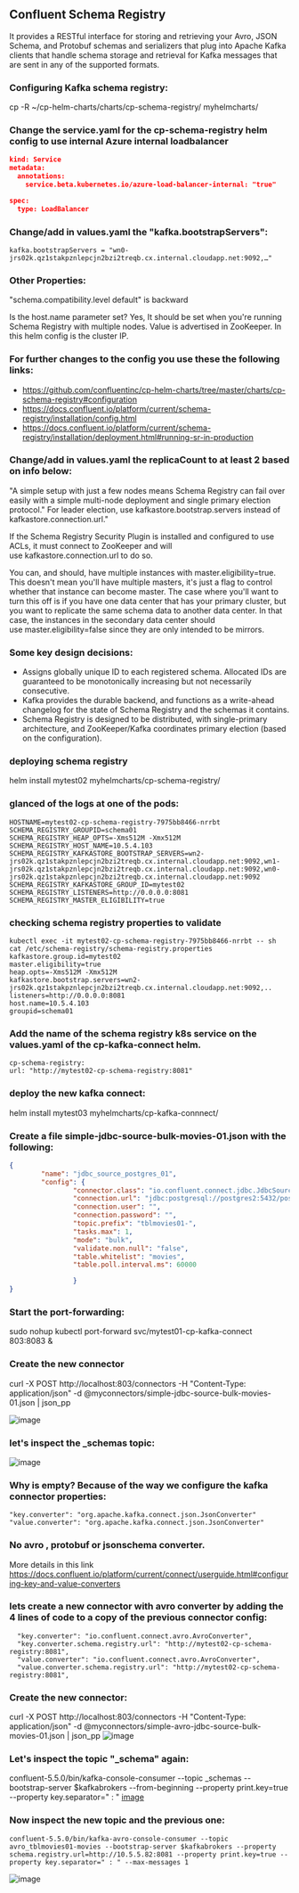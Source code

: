 ## Confluent Schema Registry
It provides a RESTful interface for storing and retrieving your Avro, JSON Schema, and Protobuf schemas and serializers that plug into Apache Kafka clients that handle schema storage and retrieval for Kafka messages that are sent in any of the supported formats.

### Configuring Kafka schema registry:
cp -R ~/cp-helm-charts/charts/cp-schema-registry/ myhelmcharts/

### Change the service.yaml for the cp-schema-registry helm config to use internal Azure internal loadbalancer
```json
kind: Service
metadata:
  annotations:
    service.beta.kubernetes.io/azure-load-balancer-internal: "true"

spec:
  type: LoadBalancer
```
### Change/add in values.yaml the "kafka.bootstrapServers":
```
kafka.bootstrapServers = "wn0-jrs02k.qz1stakpznlepcjn2bzi2treqb.cx.internal.cloudapp.net:9092,…"
```
### Other Properties:
"schema.compatibility.level default" is backward

Is the host.name parameter set? Yes, It should be set when you're running Schema Registry with multiple nodes. Value is advertised in ZooKeeper. In this helm config is the cluster IP. 

### For further changes to the config you use these the following links:
- https://github.com/confluentinc/cp-helm-charts/tree/master/charts/cp-schema-registry#configuration
- https://docs.confluent.io/platform/current/schema-registry/installation/config.html
- https://docs.confluent.io/platform/current/schema-registry/installation/deployment.html#running-sr-in-production

### Change/add in values.yaml the replicaCount to at least 2 based on info below:
"A simple setup with just a few nodes means Schema Registry can fail over easily with a simple multi-node deployment and single primary election protocol." For leader election, use kafkastore.bootstrap.servers instead of kafkastore.connection.url."

If the Schema Registry Security Plugin is installed and configured to use ACLs, it must connect to ZooKeeper and will use kafkastore.connection.url to do so.

You can, and should, have multiple instances with master.eligibility=true. This doesn't mean you'll have multiple masters, it's just a flag to control whether that instance can become master. The case where you'll want to turn this off is if you have one data center that has your primary cluster, but you want to replicate the same schema data to another data center. In that case, the instances in the secondary data center should use master.eligibility=false since they are only intended to be mirrors.

### Some key design decisions:
- Assigns globally unique ID to each registered schema. Allocated IDs are guaranteed to be monotonically increasing but not necessarily consecutive.
- Kafka provides the durable backend, and functions as a write-ahead changelog for the state of Schema Registry and the schemas it contains.
- Schema Registry is designed to be distributed, with single-primary architecture, and ZooKeeper/Kafka coordinates primary election (based on the configuration).

### deploying schema registry
helm install mytest02 myhelmcharts/cp-schema-registry/

### glanced of the logs at one of the pods:
```
HOSTNAME=mytest02-cp-schema-registry-7975bb8466-nrrbt
SCHEMA_REGISTRY_GROUPID=schema01
SCHEMA_REGISTRY_HEAP_OPTS=-Xms512M -Xmx512M
SCHEMA_REGISTRY_HOST_NAME=10.5.4.103
SCHEMA_REGISTRY_KAFKASTORE_BOOTSTRAP_SERVERS=wn2-jrs02k.qz1stakpznlepcjn2bzi2treqb.cx.internal.cloudapp.net:9092,wn1-jrs02k.qz1stakpznlepcjn2bzi2treqb.cx.internal.cloudapp.net:9092,wn0-jrs02k.qz1stakpznlepcjn2bzi2treqb.cx.internal.cloudapp.net:9092
SCHEMA_REGISTRY_KAFKASTORE_GROUP_ID=mytest02
SCHEMA_REGISTRY_LISTENERS=http://0.0.0.0:8081
SCHEMA_REGISTRY_MASTER_ELIGIBILITY=true
```
### checking schema registry properties to validate
```
kubectl exec -it mytest02-cp-schema-registry-7975bb8466-nrrbt -- sh
cat /etc/schema-registry/schema-registry.properties
kafkastore.group.id=mytest02
master.eligibility=true
heap.opts=-Xms512M -Xmx512M
kafkastore.bootstrap.servers=wn2-jrs02k.qz1stakpznlepcjn2bzi2treqb.cx.internal.cloudapp.net:9092,..
listeners=http://0.0.0.0:8081
host.name=10.5.4.103
groupid=schema01
```
### Add the name of the schema registry k8s service on the values.yaml of the cp-kafka-connect helm.
```
cp-schema-registry:
url: "http://mytest02-cp-schema-registry:8081"
```
### deploy the new kafka connect:
helm install mytest03 myhelmcharts/cp-kafka-connnect/

### Create a file simple-jdbc-source-bulk-movies-01.json with the following: 
```json
{
        "name": "jdbc_source_postgres_01",
        "config": {
                "connector.class": "io.confluent.connect.jdbc.JdbcSourceConnector",
                "connection.url": "jdbc:postgresql://postgres2:5432/postgresdb",
                "connection.user": "",
                "connection.password": "",
                "topic.prefix": "tblmovies01-",
                "tasks.max": 1,
                "mode": "bulk",
                "validate.non.null": "false",
                "table.whitelist": "movies",
                "table.poll.interval.ms": 60000

                }
}
```
### Start the port-forwarding:
sudo nohup kubectl port-forward svc/mytest01-cp-kafka-connect 803:8083 &

### Create the new connector
curl -X POST http://localhost:803/connectors -H "Content-Type: application/json" -d @myconnectors/simple-jdbc-source-bulk-movies-01.json | json_pp

![image](../images/cp-sch-reg-01.jpg)

### let's inspect the _schemas topic:
![image](images/cp-sch-reg-02.png)
### Why is empty? Because of the way we configure the kafka connector properties:
```
"key.converter": "org.apache.kafka.connect.json.JsonConverter"
"value.converter": "org.apache.kafka.connect.json.JsonConverter"
```
### No avro , protobuf or jsonschema converter.
More details in this link https://docs.confluent.io/platform/current/connect/userguide.html#configuring-key-and-value-converters

### lets create a new connector with avro converter by adding the 4 lines of code to a copy of the previous connector config:
```
  "key.converter": "io.confluent.connect.avro.AvroConverter",
  "key.converter.schema.registry.url": "http://mytest02-cp-schema-registry:8081",
  "value.converter": "io.confluent.connect.avro.AvroConverter",
  "value.converter.schema.registry.url": "http://mytest02-cp-schema-registry:8081",
```
### Create the new connector:
curl -X POST http://localhost:803/connectors -H "Content-Type: application/json" -d @myconnectors/simple-avro-jdbc-source-bulk-movies-01.json | json_pp
![image](../images/cp-sch-reg-03.jpg)

### Let's inspect the topic "_schema" again:
confluent-5.5.0/bin/kafka-console-consumer --topic _schemas --bootstrap-server $kafkabrokers --from-beginning --property print.key=true --property key.separator=" : "
[image](../images/cp-sch-reg-04.png)

### Now inspect the new topic and the previous one:
```
confluent-5.5.0/bin/kafka-avro-console-consumer --topic avro_tblmovies01-movies --bootstrap-server $kafkabrokers --property schema.registry.url=http://10.5.5.82:8081 --property print.key=true --property key.separator=" : " --max-messages 1
```
![image](../images/cp-sch-reg-05.png)


